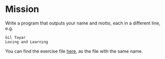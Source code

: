 Mission
=======

Write a program that outputs your name and motto, each in a different line, e.g.

```output
Gil Tayar
Loving and Learning
```

You can find the exercise file [here](../exercises), as the file with the same name.
